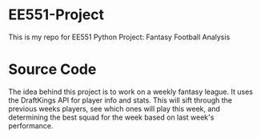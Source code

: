 # EE551-Project
This is my repo for EE551 Python Project: Fantasy Football Analysis

# Source Code
The idea behind this project is to work on a weekly fantasy league. It uses the DraftKings API for player info and stats. This will sift through the previous weeks players, see which ones will play this week, and determining the best squad for the week based on last week's performance.
